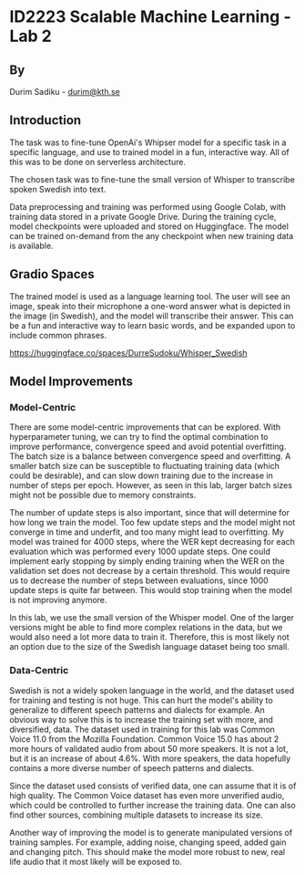 # ID2223 Scalable Machine Learning - Lab 2

## By

Durim Sadiku - <durim@kth.se>

## Introduction

The task was to fine-tune OpenAi's Whipser model for a specific task in a specific language, and use to trained model in a fun, interactive way. All of this was to be done on serverless architecture.

The chosen task was to fine-tune the small version of Whisper to transcribe spoken Swedish into text.

Data preprocessing and training was performed using Google Colab, with training data stored in a private Google Drive. During the training cycle, model checkpoints were uploaded and stored on Huggingface. The model can be trained on-demand from the any checkpoint when new training data is available.

## Gradio Spaces

The trained model is used as a language learning tool. The user will see an image, speak into their microphone a one-word answer what is depicted in the image (in Swedish), and the model will transcribe their answer. This can be a fun and interactive way to learn basic words, and be expanded upon to include common phrases.

<https://huggingface.co/spaces/DurreSudoku/Whisper_Swedish>

## Model Improvements

### Model-Centric

There are some model-centric improvements that can be explored. With hyperparameter tuning, we can try to find the optimal combination to improve performance, convergence speed and avoid potential overfitting. The batch size is a balance between convergence speed and overfitting. A smaller batch size can be susceptible to fluctuating training data (which could be desirable), and can slow down training due to the increase in number of steps per epoch. However, as seen in this lab, larger batch sizes might not be possible due to memory constraints.

The number of update steps is also important, since that will determine for how long we train the model. Too few update steps and the model might not converge in time and underfit, and too many might lead to overfitting. My model was trained for 4000 steps, where the WER kept decreasing for each evaluation which was performed every 1000 update steps. One could implement early stopping by simply ending training when the WER on the validation set does not decrease by a certain threshold. This would require us to decrease the number of steps between evaluations, since 1000 update steps is quite far between. This would stop training when the model is not improving anymore.

In this lab, we use the small version of the Whisper model. One of the larger versions might be able to find more complex relations in the data, but we would also need a lot more data to train it. Therefore, this is most likely not an option due to the size of the Swedish language dataset being too small.

### Data-Centric

Swedish is not a widely spoken language in the world, and the dataset used for training and testing is not huge. This can hurt the model's ability to generalize to different speech patterns and dialects for example. An obvious way to solve this is to increase the training set with more, and diversified, data. The dataset used in training for this lab was Common Voice 11.0 from the Mozilla Foundation. Common Voice 15.0 has about 2 more hours of validated audio from about 50 more speakers. It is not a lot, but it is an increase of about 4.6%. With more speakers, the data hopefully contains a more diverse number of speech patterns and dialects.

Since the dataset used consists of verified data, one can assume that it is of high quality. The Common Voice dataset has even more unverified audio, which could be controlled to further increase the training data. One can also find other sources, combining multiple datasets to increase its size.

Another way of improving the model is to generate manipulated versions of training samples. For example, adding noise, changing speed, added gain and changing pitch. This should make the model more robust to new, real life audio that it most likely will be exposed to.
